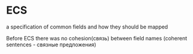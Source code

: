 # ECS

a specification of common fields and how they should be mapped

Before ECS there was no cohesion(связь) between field names
(coherent sentences - связные предложения)